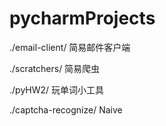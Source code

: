 # pycharmProjects
./email-client/ 简易邮件客户端</br>

./scratchers/ 简易爬虫</br> 

./pyHW2/  玩单词小工具</br>

./captcha-recognize/ Naive </br>



